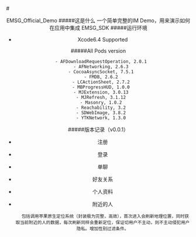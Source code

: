 #<center>EMSG_Official_Demo
#####这是什么
	一个简单完整的IM Demo，用来演示如何在应用中集成 EMSG_SDK
#####运行环境
- Xcode6.4 Supported

#####All Pods version

      - AFDownloadRequestOperation, 2.0.1
      - AFNetworking, 2.6.3
      - CocoaAsyncSocket, 7.5.1
      - FMDB, 2.6.2
      - LCActionSheet, 2.7.2
      - MBProgressHUD, 1.0.0
      - MJExtension, 3.0.13
      - MJRefresh, 3.1.12
      - Masonry, 1.0.2
      - Reachability, 3.2
      - SDWebImage, 3.8.2
      - YTKNetwork, 1.3.0

#####版本记录（v0.0.1）
- 注册
- 登录
- 单聊
- 好友关系
- 个人资料
- 附近的人 
	
		包括调用苹果原生定位系统（封装极为完整，高效），首次进入会刷新地理位置，同时获取当前附近的人的数据，每次刷新同样会重新定位，保证切用户不主动，则不主动侵犯用户隐私。增加性别过滤条件。
